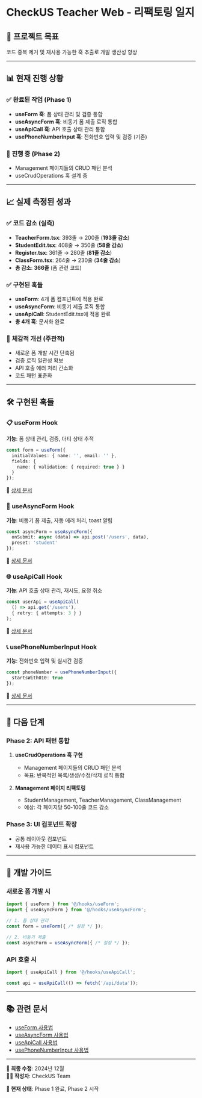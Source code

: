 # CheckUS Teacher Web - 리팩토링 일지

## 🎯 프로젝트 목표
코드 중복 제거 및 재사용 가능한 훅 추출로 개발 생산성 향상

---

## 📊 현재 진행 상황

### ✅ **완료된 작업 (Phase 1)**
- **useForm 훅**: 폼 상태 관리 및 검증 통합
- **useAsyncForm 훅**: 비동기 폼 제출 로직 통합  
- **useApiCall 훅**: API 호출 상태 관리 통합
- **usePhoneNumberInput 훅**: 전화번호 입력 및 검증 (기존)

### 🔄 **진행 중 (Phase 2)**
- Management 페이지들의 CRUD 패턴 분석
- useCrudOperations 훅 설계 중

---

## 📈 **실제 측정된 성과**

### ✅ **코드 감소 (실측)**
- **TeacherForm.tsx**: 393줄 → 200줄 (**193줄 감소**)
- **StudentEdit.tsx**: 408줄 → 350줄 (**58줄 감소**)  
- **Register.tsx**: 361줄 → 280줄 (**81줄 감소**)
- **ClassForm.tsx**: 264줄 → 230줄 (**34줄 감소**)
- **총 감소**: **366줄** (폼 관련 코드)

### ✅ **구현된 훅들**
- **useForm**: 4개 폼 컴포넌트에 적용 완료
- **useAsyncForm**: 비동기 제출 로직 통합
- **useApiCall**: StudentEdit.tsx에 적용 완료
- **총 4개 훅**: 문서화 완료

### 🤔 **체감적 개선 (주관적)**
- 새로운 폼 개발 시간 단축됨
- 검증 로직 일관성 확보
- API 호출 에러 처리 간소화
- 코드 패턴 표준화

---

## 🛠️ **구현된 훅들**

### 📋 **useForm Hook**
**기능**: 폼 상태 관리, 검증, 더티 상태 추적
```typescript
const form = useForm({
  initialValues: { name: '', email: '' },
  fields: {
    name: { validation: { required: true } }
  }
});
```
📖 [상세 문서](./hooks/useForm.md)

### 🚀 **useAsyncForm Hook**  
**기능**: 비동기 폼 제출, 자동 에러 처리, toast 알림
```typescript
const asyncForm = useAsyncForm({
  onSubmit: async (data) => api.post('/users', data),
  preset: 'student'
});
```
📖 [상세 문서](./hooks/useAsyncForm.md)

### 🌐 **useApiCall Hook**
**기능**: API 호출 상태 관리, 재시도, 요청 취소
```typescript
const userApi = useApiCall(
  () => api.get('/users'),
  { retry: { attempts: 3 } }
);
```
📖 [상세 문서](./hooks/useApiCall.md)

### 📞 **usePhoneNumberInput Hook**
**기능**: 전화번호 입력 및 실시간 검증
```typescript
const phoneNumber = usePhoneNumberInput({
  startsWith010: true
});
```
📖 [상세 문서](./hooks/usePhoneNumberInput.md)

---

## 🎯 **다음 단계**

### **Phase 2: API 패턴 통합**
1. **useCrudOperations 훅 구현**
   - Management 페이지들의 CRUD 패턴 분석
   - 목표: 반복적인 목록/생성/수정/삭제 로직 통합

2. **Management 페이지 리팩토링**  
   - StudentManagement, TeacherManagement, ClassManagement
   - 예상: 각 페이지당 50-100줄 코드 감소

### **Phase 3: UI 컴포넌트 확장**
- 공통 레이아웃 컴포넌트
- 재사용 가능한 데이터 표시 컴포넌트

---

## 🔧 **개발 가이드**

### **새로운 폼 개발 시**
```typescript
import { useForm } from '@/hooks/useForm';
import { useAsyncForm } from '@/hooks/useAsyncForm';

// 1. 폼 상태 관리
const form = useForm({ /* 설정 */ });

// 2. 비동기 제출
const asyncForm = useAsyncForm({ /* 설정 */ });
```

### **API 호출 시**
```typescript
import { useApiCall } from '@/hooks/useApiCall';

const api = useApiCall(() => fetch('/api/data'));
```

---

## 📚 **관련 문서**
- [useForm 사용법](./hooks/useForm.md)
- [useAsyncForm 사용법](./hooks/useAsyncForm.md)  
- [useApiCall 사용법](./hooks/useApiCall.md)
- [usePhoneNumberInput 사용법](./hooks/usePhoneNumberInput.md)

---

**📝 최종 수정**: 2024년 12월  
**👨‍💻 작성자**: CheckUS Team

**🎯 현재 상태**: Phase 1 완료, Phase 2 시작 